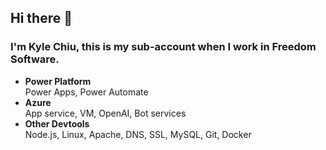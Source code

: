 ## Hi there 👋
### I'm Kyle Chiu, this is my sub-account when I work in Freedom Software.
- **Power Platform**  
Power Apps, Power Automate  
- **Azure**  
App service, VM, OpenAI, Bot services  
- **Other Devtools**  
Node.js, Linux, Apache, DNS, SSL, MySQL, Git, Docker  


<!--
**KyleChiu-freedom/KyleChiu-freedom** is a ✨ _special_ ✨ repository because its `README.md` (this file) appears on your GitHub profile.

Here are some ideas to get you started:

- 🔭 I’m currently working on ...
- 🌱 I’m currently learning ...
- 👯 I’m looking to collaborate on ...
- 🤔 I’m looking for help with ...
- 💬 Ask me about ...
- 📫 How to reach me: ...
- 😄 Pronouns: ...
- ⚡ Fun fact: ...
-->
